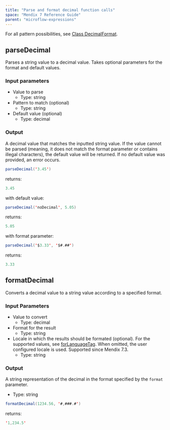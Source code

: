 ```yaml
---
title: "Parse and format decimal function calls"
space: "Mendix 7 Reference Guide"
parent: "microflow-expressions"
---
```


For all pattern possibilities, see [Class DecimalFormat](http://docs.oracle.com/javase/7/docs/api/java/text/DecimalFormat.html).

## parseDecimal

Parses a string value to a decimal value. Takes optional parameters for the format and default values.

### Input parameters

* Value to parse
    * Type: string
* Pattern to match (optional)
    * Type: string
* Default value (optional)
    * Type: decimal

### Output

A decimal value that matches the inputted string value. If the value cannot be parsed (meaning, it does not match the format parameter or contains illegal characters), the default value will be returned. If no default value was provided, an error occurs.

```java
parseDecimal('3.45')
```

returns:

```java
3.45
```

with default value:

```java
parseDecimal('noDecimal', 5.05)
```

returns:

```java
5.05
```

with format parameter:

```java
parseDecimal('$3.33', '$#.##')
```

returns:

```java
3.33
```

## formatDecimal

Converts a decimal value to a string value according to a specified format.

### Input Parameters

* Value to convert
    * Type: decimal
* Format for the result
    * Type: string
* Locale in which the results should be formated (optional). For the supported values, see [forLanguageTag](https://docs.oracle.com/javase/8/docs/api/java/util/Locale.html#forLanguageTag-java.lang.String-). When omitted, the user configured locale is used. Supported since Mendix 7.3.
    * Type: string

### Output

A string representation of the decimal in the format specified by the `format` parameter.
* Type: string

```java
formatDecimal(1234.56, '#,###.#')
```

returns:

```java
'1,234.5'
```

